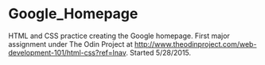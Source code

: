 # Google_Homepage
HTML and CSS practice creating the Google homepage. First major assignment under The Odin Project at http://www.theodinproject.com/web-development-101/html-css?ref=lnav. Started 5/28/2015. 
